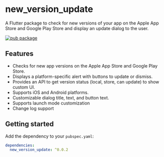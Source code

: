 # new_version_update

A Flutter package to check for new versions of your app on the Apple App Store and Google Play Store and display an update dialog to the user.

[![pub package](https://img.shields.io/pub/v/new_version_update.svg)](https://pub.dev/packages/new_version_update)

## Features

*   Checks for new app versions on the Apple App Store and Google Play Store.
*   Displays a platform-specific alert with buttons to update or dismiss.
*   Provides an API to get version status (local, store, can update) to show custom UI.
*   Supports iOS and Android platforms.
*   Customizable dialog title, text, and button text.
*   Supports launch mode customization
*   Change log support

## Getting started

Add the dependency to your `pubspec.yaml`:

```yaml
dependencies:
  new_version_update: ^0.0.2 
```